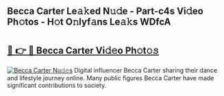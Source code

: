 ## Becca Carter Le𝚊𝚔ed N𝚞𝚍e - Part-c4s Vi𝚍eo Ph𝚘tos - H𝚘t O𝚗lyf𝚊ns Le𝚊𝚔s WDfcA

# <h2><a href="http://hf64j6.feru.top/?c=Becca+Carter">🔗 👉 🔴 Becca Carter Vi𝚍𝚎o Ph𝚘t𝚘𝚜</a></h2>

[![Becca Carter Nu𝚍𝚎s](https://i.imgur.com/0TWrTi3.gif)](http://hf64j6.feru.top/?c=Becca+Carter)
Digital influencer Becca Carter sharing their dance and lifestyle journey online. Many public figures Becca Carter have made significant contributions to society. 
